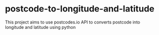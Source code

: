 # postcode-to-longitude-and-latitude
This project aims to use postcodes.io API to converts postcode into  longitude and latitude using python 
